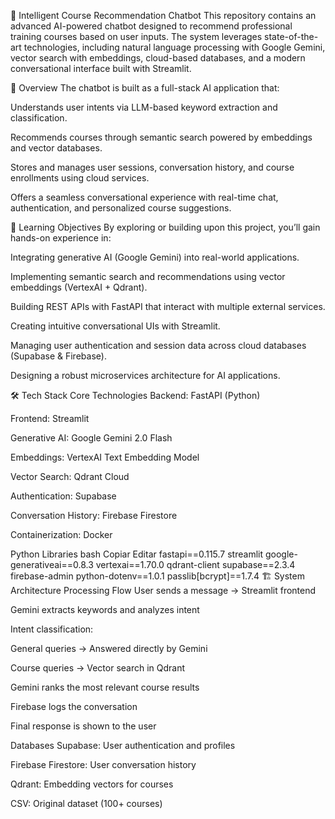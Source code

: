 🤖 Intelligent Course Recommendation Chatbot
This repository contains an advanced AI-powered chatbot designed to recommend professional training courses based on user inputs. The system leverages state-of-the-art technologies, including natural language processing with Google Gemini, vector search with embeddings, cloud-based databases, and a modern conversational interface built with Streamlit.

🎯 Overview
The chatbot is built as a full-stack AI application that:

Understands user intents via LLM-based keyword extraction and classification.

Recommends courses through semantic search powered by embeddings and vector databases.

Stores and manages user sessions, conversation history, and course enrollments using cloud services.

Offers a seamless conversational experience with real-time chat, authentication, and personalized course suggestions.

🧠 Learning Objectives
By exploring or building upon this project, you’ll gain hands-on experience in:

Integrating generative AI (Google Gemini) into real-world applications.

Implementing semantic search and recommendations using vector embeddings (VertexAI + Qdrant).

Building REST APIs with FastAPI that interact with multiple external services.

Creating intuitive conversational UIs with Streamlit.

Managing user authentication and session data across cloud databases (Supabase & Firebase).

Designing a robust microservices architecture for AI applications.

🛠️ Tech Stack
Core Technologies
Backend: FastAPI (Python)

Frontend: Streamlit

Generative AI: Google Gemini 2.0 Flash

Embeddings: VertexAI Text Embedding Model

Vector Search: Qdrant Cloud

Authentication: Supabase

Conversation History: Firebase Firestore

Containerization: Docker

Python Libraries
bash
Copiar
Editar
fastapi==0.115.7
streamlit
google-generativeai==0.8.3
vertexai==1.70.0
qdrant-client
supabase==2.3.4
firebase-admin
python-dotenv==1.0.1
passlib[bcrypt]==1.7.4
🏗️ System Architecture
Processing Flow
User sends a message → Streamlit frontend

Gemini extracts keywords and analyzes intent

Intent classification:

General queries → Answered directly by Gemini

Course queries → Vector search in Qdrant

Gemini ranks the most relevant course results

Firebase logs the conversation

Final response is shown to the user

Databases
Supabase: User authentication and profiles

Firebase Firestore: User conversation history

Qdrant: Embedding vectors for courses

CSV: Original dataset (100+ courses)

